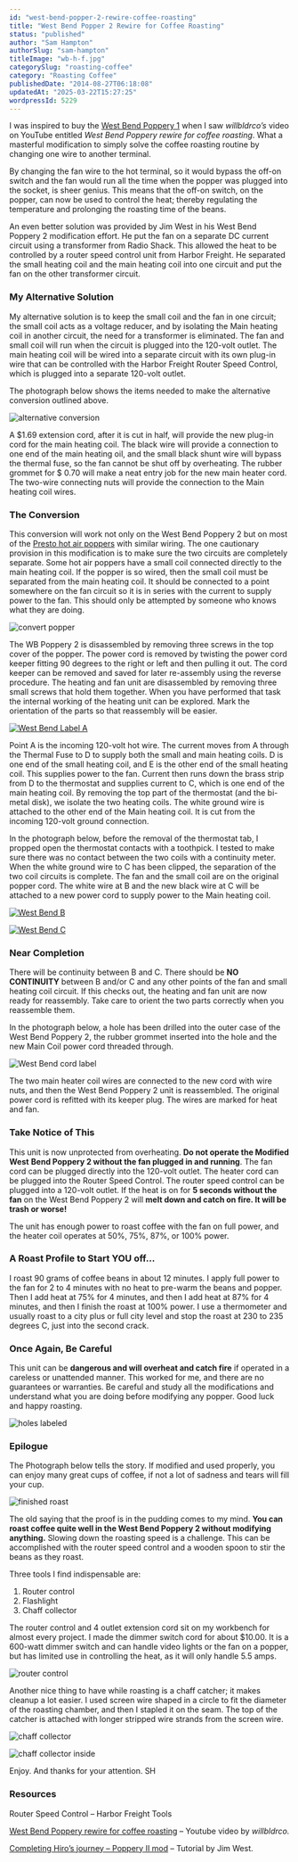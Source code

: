 ```yaml
---
id: "west-bend-popper-2-rewire-coffee-roasting"
title: "West Bend Popper 2 Rewire for Coffee Roasting"
status: "published"
author: "Sam Hampton"
authorSlug: "sam-hampton"
titleImage: "wb-h-f.jpg"
categorySlug: "roasting-coffee"
category: "Roasting Coffee"
publishedDate: "2014-08-27T06:18:08"
updatedAt: "2025-03-22T15:27:25"
wordpressId: 5229
---
```


I was inspired to buy the [West Bend Poppery 1](/roasting-coffee-in-a-popcorn-popper/) when I saw *willbldrco’s* video on YouTube entitled *West Bend Poppery rewire for coffee roasting*. What a masterful modification to simply solve the coffee roasting routine by changing one wire to another terminal.

By changing the fan wire to the hot terminal, so it would bypass the off-on switch and the fan would run all the time when the popper was plugged into the socket, is sheer genius. This means that the off-on switch, on the popper, can now be used to control the heat; thereby regulating the temperature and prolonging the roasting time of the beans.

An even better solution was provided by Jim West in his West Bend Poppery 2 modification effort. He put the fan on a separate DC current circuit using a transformer from Radio Shack. This allowed the heat to be controlled by a router speed control unit from Harbor Freight. He separated the small heating coil and the main heating coil into one circuit and put the fan on the other transformer circuit.

### My Alternative Solution

My alternative solution is to keep the small coil and the fan in one circuit; the small coil acts as a voltage reducer, and by isolating the Main heating coil in another circuit, the need for a transformer is eliminated. The fan and small coil will run when the circuit is plugged into the 120-volt outlet. The main heating coil will be wired into a separate circuit with its own plug-in wire that can be controlled with the Harbor Freight Router Speed Control, which is plugged into a separate 120-volt outlet.

The photograph below shows the items needed to make the alternative conversion outlined above.

![alternative conversion](wb-diy-setup.jpg)

A $1.69 extension cord, after it is cut in half, will provide the new plug-in cord for the main heating coil. The black wire will provide a connection to one end of the main heating oil, and the small black shunt wire will bypass the thermal fuse, so the fan cannot be shut off by overheating. The rubber grommet for $ 0.70 will make a neat entry job for the new main heater cord. The two-wire connecting nuts will provide the connection to the Main heating coil wires.

### The Conversion

This conversion will work not only on the West Bend Poppery 2 but on most of the [Presto hot air poppers](/poplite-coffee-roaster/) with similar wiring. The one cautionary provision in this modification is to make sure the two circuits are completely separate. Some hot air poppers have a small coil connected directly to the main heating coil. If the popper is so wired, then the small coil must be separated from the main heating coil. It should be connected to a point somewhere on the fan circuit so it is in series with the current to supply power to the fan. This should only be attempted by someone who knows what they are doing.

![convert popper](wb-hack-setup.jpg)

The WB Poppery 2 is disassembled by removing three screws in the top cover of the popper. The power cord is removed by twisting the power cord keeper fitting 90 degrees to the right or left and then pulling it out. The cord keeper can be removed and saved for later re-assembly using the reverse procedure. The heating and fan unit are disassembled by removing three small screws that hold them together. When you have performed that task the internal working of the heating unit can be explored. Mark the orientation of the parts so that reassembly will be easier.

[![West Bend Label A](wb-label-A-650x487.jpg)](/wp-content/uploads/2014/08/wb-label-A.jpg)

Point A is the incoming 120-volt hot wire. The current moves from A through the Thermal Fuse to D to supply both the small and main heating coils. D is one end of the small heating coil, and E is the other end of the small heating coil. This supplies power to the fan. Current then runs down the brass strip from D to the thermostat and supplies current to C, which is one end of the main heating coil. By removing the top part of the thermostat (and the bi-metal disk), we isolate the two heating coils. The white ground wire is attached to the other end of the Main heating coil. It is cut from the incoming 120-volt ground connection.

In the photograph below, before the removal of the thermostat tab, I propped open the thermostat contacts with a toothpick. I tested to make sure there was no contact between the two coils with a continuity meter. When the white ground wire to C has been clipped, the separation of the two coil circuits is complete. The fan and the small coil are on the original popper cord. The white wire at B and the new black wire at C will be attached to a new power cord to supply power to the Main heating coil.

[![West Bend B](wb-label-B-650x487.jpg)](/wp-content/uploads/2014/08/wb-label-B.jpg)

[![West Bend C](wb-label-C-650x487.jpg)](/wp-content/uploads/2014/08/wb-label-C.jpg)

### Near Completion

There will be continuity between B and C. There should be **NO CONTINUITY** between B and/or C and any other points of the fan and small heating coil circuit. If this checks out, the heating and fan unit are now ready for reassembly. Take care to orient the two parts correctly when you reassemble them.

In the photograph below, a hole has been drilled into the outer case of the West Bend Poppery 2, the rubber grommet inserted into the hole and the new Main Coil power cord threaded through.

![West Bend cord label](wb-cord-label.jpg)

The two main heater coil wires are connected to the new cord with wire nuts, and then the West Bend Poppery 2 unit is reassembled. The original power cord is refitted with its keeper plug. The wires are marked for heat and fan.

### Take Notice of This

This unit is now unprotected from overheating. **Do not operate the Modified West** **Bend Poppery 2 without the fan plugged in and running**. The fan cord can be plugged directly into the 120-volt outlet. The heater cord can be plugged into the Router Speed Control. The router speed control can be plugged into a 120-volt outlet. If the heat is on for **5 seconds without the fan** on the West Bend Poppery 2 will **melt down and catch on fire. It will be trash or worse!**

The unit has enough power to roast coffee with the fan on full power, and the heater coil operates at 50%, 75%, 87%, or 100% power.

### A Roast Profile to Start YOU off…

I roast 90 grams of coffee beans in about 12 minutes. I apply full power to the fan for 2 to 4 minutes with no heat to pre-warm the beans and popper. Then I add heat at 75% for 4 minutes, and then I add heat at 87% for 4 minutes, and then I finish the roast at 100% power. I use a thermometer and usually roast to a city plus or full city level and stop the roast at 230 to 235 degrees C, just into the second crack.

### Once Again, Be Careful

This unit can be **dangerous and will overheat and catch fire** if operated in a careless or unattended manner. This worked for me, and there are no guarantees or warranties. Be careful and study all the modifications and understand what you are doing before modifying any popper. Good luck and happy roasting.

![holes labeled](wb-h-f.jpg)

### Epilogue

The Photograph below tells the story. If modified and used properly, you can enjoy many great cups of coffee, if not a lot of sadness and tears will fill your cup.

![finished roast](wb-finished-roast.jpg)

The old saying that the proof is in the pudding comes to my mind. **You can roast coffee quite well in the West Bend Poppery 2 without modifying anything.** Slowing down the roasting speed is a challenge. This can be accomplished with the router speed control and a wooden spoon to stir the beans as they roast.

Three tools I find indispensable are:

1.  Router control
2.  Flashlight
3.  Chaff collector

The router control and 4 outlet extension cord sit on my workbench for almost every project. I made the dimmer switch cord for about $10.00. It is a 600-watt dimmer switch and can handle video lights or the fan on a popper, but has limited use in controlling the heat, as it will only handle 5.5 amps.

![router control](wb-dial.jpg)

Another nice thing to have while roasting is a chaff catcher; it makes cleanup a lot easier. I used screen wire shaped in a circle to fit the diameter of the roasting chamber, and then I stapled it on the seam. The top of the catcher is attached with longer stripped wire strands from the screen wire.

![chaff collector](wb-mesh-outside.jpg)

![chaff collector inside](wb-mesh.jpg)

Enjoy. And thanks for your attention. SH

### Resources

Router Speed Control – Harbor Freight Tools

[West Bend Poppery rewire for coffee roasting](https://www.youtube.com/watch?v=RsAJW_yvZMM&feature=youtu.be&ab_channel=willbldrco) – Youtube video by *willbldrco.*

[Completing Hiro’s journey – Poppery II mod](http://popperyii.blogspot.com/2011/01/completing-hiros-journey-poppery-ii-mod.html) – Tutorial by Jim West.

